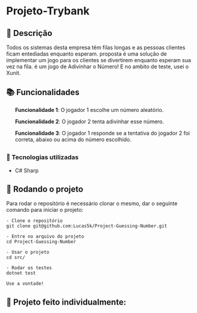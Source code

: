 # Projeto-Trybank

## :memo: Descrição
<p>Todos os sistemas desta empresa têm filas longas e as pessoas clientes ficam entediadas enquanto esperam.
proposta é uma solução de implementar um jogo para os clientes se divertirem enquanto esperam sua vez na fila. é um jogo de Adivinhar o Número!
E no ambito de teste, usei o Xunit.</p>

## :books: Funcionalidades
<ol><b>Funcionalidade 1</b>: O jogador 1 escolhe um número aleatório.</ol>
<ol><b>Funcionalidade 2</b>: O jogador 2 tenta adivinhar esse número.</ol>
<ol><b>Funcionalidade 3</b>: O jogador 1 responde se a tentativa do jogador 2 foi correta, abaixo ou acima do número escolhido.</ol>

## <h3>:wrench: Tecnologias utilizadas</h3>
* C# Sharp

## :rocket: Rodando o projeto
Para rodar o repositório é necessário clonar o mesmo, dar o seguinte comando para iniciar o projeto:
```
- Clone o repositório
git clone git@github.com:Lucas5k/Project-Guessing-Number.git

- Entre no arquivo do projeto
cd Project-Guessing-Number

- Usar o projeto
cd src/

- Rodar os testes
dotnet test

Use a vontade!

```

<!-- ## :soon: Implementação futura
* O que será implementado na próxima sprint? -->

## :handshake: Projeto feito individualmente:

<!-- ## :dart: Status do projeto -->
